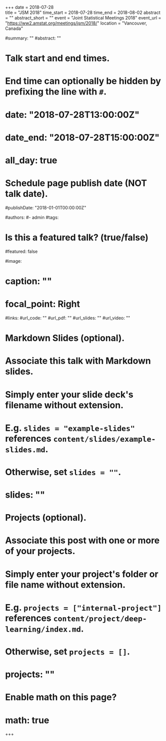 +++ 
date = 2018-07-28  
title = "JSM 2018" 
time_start = 2018-07-28 
time_end = 2018-08-02
abstract = "" 
abstract_short = "" 
event = "Joint Statistical Meetings 2018" 
event_url = "https://ww2.amstat.org/meetings/jsm/2018/" 
location = "Vancouver, Canada"

#summary: ""
#abstract: ""

# Talk start and end times.
#   End time can optionally be hidden by prefixing the line with `#`.
# date: "2018-07-28T13:00:00Z"
# date_end: "2018-07-28T15:00:00Z"
# all_day: true

# Schedule page publish date (NOT talk date).
#publishDate: "2018-01-01T00:00:00Z"

#authors: 
#- admin
#tags: 

# Is this a featured talk? (true/false)
#featured: false

#image:
#  caption: ""
#  focal_point: Right

#links:
#url_code: ""
#url_pdf: ""
#url_slides: ""
#url_video: ""

# Markdown Slides (optional).
#   Associate this talk with Markdown slides.
#   Simply enter your slide deck's filename without extension.
#   E.g. `slides = "example-slides"` references `content/slides/example-slides.md`.
#   Otherwise, set `slides = ""`.
# slides: ""

# Projects (optional).
#   Associate this post with one or more of your projects.
#   Simply enter your project's folder or file name without extension.
#   E.g. `projects = ["internal-project"]` references `content/project/deep-learning/index.md`.
#   Otherwise, set `projects = []`.
# projects: ""

# Enable math on this page?
# math: true
+++
